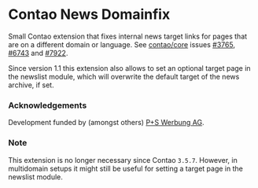 Contao News Domainfix
=====================

Small Contao extension that fixes internal news target links for pages that are on a different domain or language. See [contao/core](https://github.com/contao/core) issues [#3765](https://github.com/contao/core/issues/3765#issuecomment-102825299), [#6743](https://github.com/contao/core/issues/6743) and [#7922](https://github.com/contao/core/issues/7922). 

Since version 1.1 this extension also allows to set an optional target page in the newslist module, which will overwrite the default target of the news archive, if set.

### Acknowledgements

Development funded by (amongst others) [P+S Werbung AG](http://pswerbung.ch).

### Note

This extension is no longer necessary since Contao `3.5.7`. However, in multidomain setups it might still be useful for setting a target page in the newslist module.
